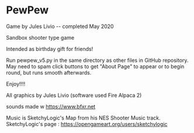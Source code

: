 # PewPew
 Game by Jules Livio -- completed May 2020
 
 Sandbox shooter type game

 Intended as birthday gift for friends!

 Run pewpew_v5.py in the same directory as other files in GitHub repository.
 May need to spam click buttons to get "About Page" to appear or to begin round, but runs smooth afterwards.


 Enjoy!!!!



 All graphics by Jules Livio (software used Fire Alpaca 2)
 
 sounds made w https://www.bfxr.net

 Music is SketchyLogic's Map from his NES Shooter Music track.
   SketchyLogic's page : https://opengameart.org/users/sketchylogic
 
